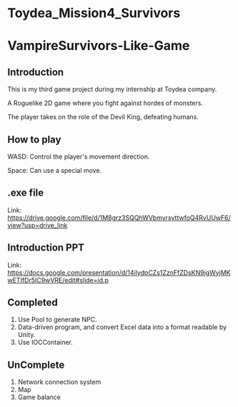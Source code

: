 # Toydea_Mission4_Survivors

# VampireSurvivors-Like-Game 

## Introduction
This is my third game project during my internship at Toydea company.

A Roguelike 2D game where you fight against hordes of monsters.

The player takes on the role of the Devil King, defeating humans.

## How to play
WASD: Control the player's movement direction.

Space: Can use a special move.

## .exe file
Link: https://drive.google.com/file/d/1M8grz3SQQhWVbmyrsyttwfoQ4RvUUwF6/view?usp=drive_link

## Introduction PPT
Link: https://docs.google.com/presentation/d/14ilydpCZs1ZznFfZDsKN9igWyjMKwETIfDr5IC9wVRE/edit#slide=id.p

## Completed
1. Use Pool to generate NPC.
2. Data-driven program, and convert Excel data into a format readable by Unity.
3. Use IOCContainer.

## UnComplete
1. Network connection system
2. Map
3. Game balance
